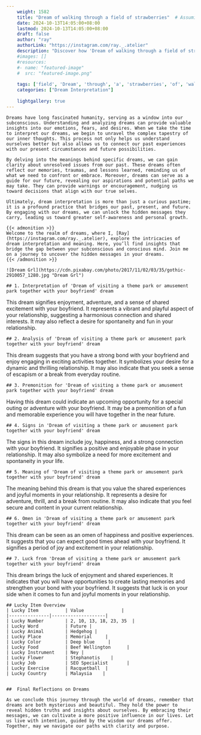 ```yaml
---
    weight: 1582
    title: "Dream of walking through a field of strawberries"  # Assuming 'title' column exists
    date: 2024-10-13T14:05:00+08:00
    lastmod: 2024-10-13T14:05:00+08:00
    draft: false
    author: "ray"
    authorLink: "https://instagram.com/ray._.atelier"
    description: "Discover how 'Dream of walking through a field of strawberries' can interpret your future and uncover its significant meanings in your life."
    #images: []
    #resources:
    #- name: "featured-image"
    #  src: "featured-image.png"
    
    tags: ['field', 'Dream', 'through', 'a', 'strawberries', 'of', 'walking']
    categories: ["Dream Interpretation"]
    
    lightgallery: true
---
```

    
    Dreams have long fascinated humanity, serving as a window into our subconscious. Understanding and analyzing dreams can provide valuable insights into our emotions, fears, and desires. When we take the time to interpret our dreams, we begin to unravel the complex tapestry of our inner thoughts. This process not only helps us understand ourselves better but also allows us to connect our past experiences with our present circumstances and future possibilities.
    
    By delving into the meanings behind specific dreams, we can gain clarity about unresolved issues from our past. These dreams often reflect our memories, traumas, and lessons learned, reminding us of what we need to confront or embrace. Moreover, dreams can serve as a guide for our future, revealing our aspirations and potential paths we may take. They can provide warnings or encouragement, nudging us toward decisions that align with our true selves.
    
    Ultimately, dream interpretation is more than just a curious pastime; it is a profound practice that bridges our past, present, and future. By engaging with our dreams, we can unlock the hidden messages they carry, leading us toward greater self-awareness and personal growth.
    
    {{< admonition >}}
    Welcome to the realm of dreams, where I, [Ray](https://instagram.com/ray._.atelier), explore the intricacies of dream interpretation and meaning. Here, you’ll find insights that bridge the gap between your subconscious and conscious mind. Join me on a journey to uncover the hidden messages in your dreams.
    {{< /admonition >}}
    
    ![Dream Grl](https://cdn.pixabay.com/photo/2017/11/02/03/35/gothic-2910057_1280.jpg "Dream Grl")
    
    ## 1. Interpretation of 'Dream of visiting a theme park or amusement park together with your boyfriend' dream
    
This dream signifies enjoyment, adventure, and a sense of shared excitement with your boyfriend. It represents a vibrant and playful aspect of your relationship, suggesting a harmonious connection and shared interests. It may also reflect a desire for spontaneity and fun in your relationship.
    
    ## 2. Analysis of 'Dream of visiting a theme park or amusement park together with your boyfriend' dream
    
This dream suggests that you have a strong bond with your boyfriend and enjoy engaging in exciting activities together. It symbolizes your desire for a dynamic and thrilling relationship. It may also indicate that you seek a sense of escapism or a break from everyday routine.
    
    ## 3. Premonition for 'Dream of visiting a theme park or amusement park together with your boyfriend' dream
    
Having this dream could indicate an upcoming opportunity for a special outing or adventure with your boyfriend. It may be a premonition of a fun and memorable experience you will have together in the near future.
    
    ## 4. Signs in 'Dream of visiting a theme park or amusement park together with your boyfriend' dream
    
The signs in this dream include joy, happiness, and a strong connection with your boyfriend. It signifies a positive and enjoyable phase in your relationship. It may also symbolize a need for more excitement and spontaneity in your life.
    
    ## 5. Meaning of 'Dream of visiting a theme park or amusement park together with your boyfriend' dream
    
The meaning behind this dream is that you value the shared experiences and joyful moments in your relationship. It represents a desire for adventure, thrill, and a break from routine. It may also indicate that you feel secure and content in your current relationship.
    
    ## 6. Omen in 'Dream of visiting a theme park or amusement park together with your boyfriend' dream
    
This dream can be seen as an omen of happiness and positive experiences. It suggests that you can expect good times ahead with your boyfriend. It signifies a period of joy and excitement in your relationship.
    
    ## 7. Luck from 'Dream of visiting a theme park or amusement park together with your boyfriend' dream
    
This dream brings the luck of enjoyment and shared experiences. It indicates that you will have opportunities to create lasting memories and strengthen your bond with your boyfriend. It suggests that luck is on your side when it comes to fun and joyful moments in your relationship.
    
    ## Lucky Item Overview
    | Lucky Item          | Value              |
    |---------------|--------------------|
    | Lucky Number        | 2, 10, 13, 18, 23, 35  |
    | Lucky Word          | Future |
    | Lucky Animal        | Hedgehog |
    | Lucky Place         | Memorial     |
    | Lucky Color         | Deep blue     |
    | Lucky Food          | Beef Wellington      |
    | Lucky Instrument    | Ney |
    | Lucky Flower        | Stephanotis    |
    | Lucky Job           | SEO Specialist       |
    | Lucky Exercise      | Racquetball  |
    | Lucky Country       | Malaysia    |
    
    
    ##  Final Reflections on Dreams
    
    As we conclude this journey through the world of dreams, remember that dreams are both mysterious and beautiful. They hold the power to reveal hidden truths and insights about ourselves. By embracing their messages, we can cultivate a more positive influence in our lives. Let us live with intention, guided by the wisdom our dreams offer. Together, may we navigate our paths with clarity and purpose.
    